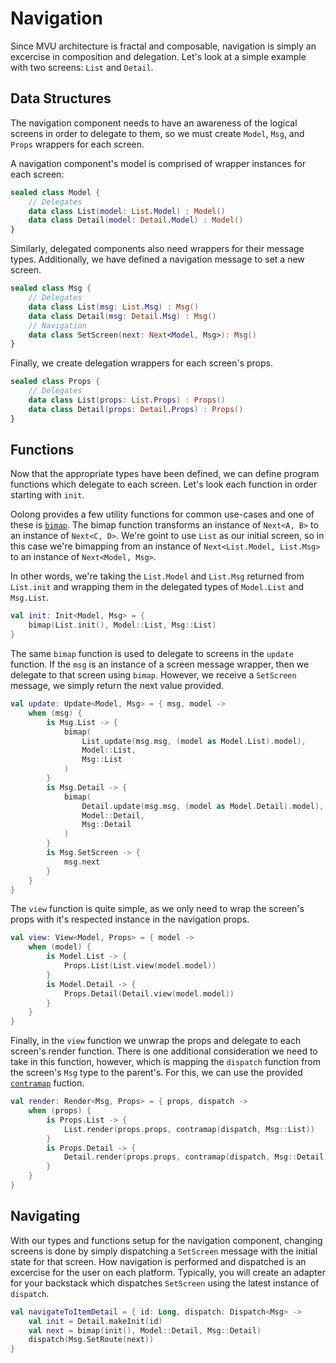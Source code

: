 # Navigation

Since MVU architecture is fractal and composable, navigation is simply an excercise in composition and delegation. Let's look at a simple example with two screens: `List` and `Detail`.

## Data Structures

The navigation component needs to have an awareness of the logical screens in order to delegate to them, so we must create `Model`, `Msg`, and `Props` wrappers for each screen.

A navigation component's model is comprised of wrapper instances for each screen:

```kotlin
sealed class Model {
    // Delegates
    data class List(model: List.Model) : Model()
    data class Detail(model: Detail.Model) : Model()
}
```

Similarly, delegated components also need wrappers for their message types. Additionally, we have defined a navigation message to set a new screen.

```kotlin
sealed class Msg {
    // Delegates
    data class List(msg: List.Msg) : Msg()
    data class Detail(msg: Detail.Msg) : Msg()
    // Navigation
    data class SetScreen(next: Next<Model, Msg>): Msg()
}
```

Finally, we create delegation wrappers for each screen's props.

```kotlin
sealed class Props {
    // Delegates
    data class List(props: List.Props) : Props()
    data class Detail(props: Detail.Props) : Props()
}
```

## Functions

Now that the appropriate types have been defined, we can define program functions which delegate to each screen. Let's look each function in order starting with `init`.

Oolong provides a few utility functions for common use-cases and one of these is [`bimap`](/oolong/oolong.next/bimap). The bimap function transforms an instance of `Next<A, B>` to an instance of `Next<C, D>`. We're goint to use `List` as our initial screen, so in this case we're bimapping from an instance of `Next<List.Model, List.Msg>` to an instance of `Next<Model, Msg>`.

In other words, we're taking the `List.Model` and `List.Msg` returned from `List.init` and wrapping them in the delegated types of `Model.List` and `Msg.List`.

```kotlin
val init: Init<Model, Msg> = {
    bimap(List.init(), Model::List, Msg::List)
}
```

The same `bimap` function is used to delegate to screens in the `update` function. If the `msg` is an instance of a screen message wrapper, then we delegate to that screen using `bimap`. However, we receive a `SetScreen` message, we simply return the next value provided.

```kotlin
val update: Update<Model, Msg> = { msg, model ->
    when (msg) {
        is Msg.List -> {
            bimap(
                List.update(msg.msg, (model as Model.List).model), 
                Model::List, 
                Msg::List
            )
        }
        is Msg.Detail -> {
            bimap(
                Detail.update(msg.msg, (model as Model.Detail).model), 
                Model::Detail, 
                Msg::Detail
            )
        }
        is Msg.SetScreen -> {
            msg.next
        }
    }
}
```

The `view` function is quite simple, as we only need to wrap the screen's props with it's respected instance in the navigation props.

```kotlin
val view: View<Model, Props> = { model ->
    when (model) {
        is Model.List -> {
            Props.List(List.view(model.model))
        }
        is Model.Detail -> {
            Props.Detail(Detail.view(model.model))
        }
    }
}
```

Finally, in the `view` function we unwrap the props and delegate to each screen's render function. There is one additional consideration we need to take in this function, however, which is mapping the `dispatch` function from the screen's `Msg` type to the parent's. For this, we can use the provided [`contramap`](/oolong/oolong.dispatch/contramap) fuction.

```kotlin
val render: Render<Msg, Props> = { props, dispatch ->
    when (props) {
        is Props.List -> {
            List.render(props.props, contramap(dispatch, Msg::List))
        }
        is Props.Detail -> {
            Detail.render(props.props, contramap(dispatch, Msg::Detail))
        }
    }
}
```

## Navigating

With our types and functions setup for the navigation component, changing screens is done by simply dispatching a `SetScreen` message with the initial state for that screen. How navigation is performed and dispatched is an excercise for the user on each platform. Typically, you will create an adapter for your backstack which dispatches `SetScreen` using the latest instance of `dispatch`.


```kotlin
val navigateToItemDetail = { id: Long, dispatch: Dispatch<Msg> ->
    val init = Detail.makeInit(id)
    val next = bimap(init(), Model::Detail, Msg::Detail)
    dispatch(Msg.SetRoute(next))
}
```
